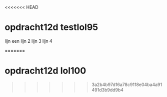 <<<<<<< HEAD
# opdracht12d testlol95

lijn een
lijn 2
lijn 3
lijn 4


=======
# opdracht12d lol100
>>>>>>> 3a2b4b97d16a78c9118e04ba4a91491d3b9dd9b4
